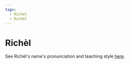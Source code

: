 ```yaml
---
tags:
  - Richel
  - Richèl
---
```


# Richèl

See Richèl's name's pronunciation
and teaching style [here](https://richelbilderbeek.github.io/teaching/who_is_richel/).
